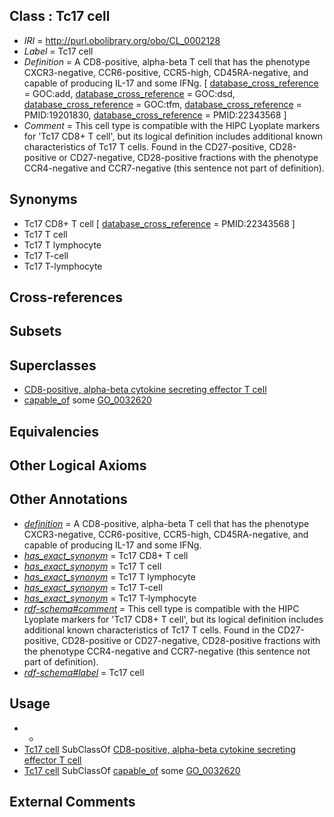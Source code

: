 
## Class : Tc17 cell

 * *IRI* = http://purl.obolibrary.org/obo/CL_0002128
 * *Label* = Tc17 cell
 * *Definition* = A CD8-positive, alpha-beta T cell that has the phenotype CXCR3-negative, CCR6-positive, CCR5-high, CD45RA-negative, and capable of producing IL-17 and some IFNg. [ [database_cross_reference](../../ef/oboInOwl#hasDbXref.md) = GOC:add, [database_cross_reference](../../ef/oboInOwl#hasDbXref.md) = GOC:dsd, [database_cross_reference](../../ef/oboInOwl#hasDbXref.md) = GOC:tfm, [database_cross_reference](../../ef/oboInOwl#hasDbXref.md) = PMID:19201830, [database_cross_reference](../../ef/oboInOwl#hasDbXref.md) = PMID:22343568 ]
 * *Comment* = This cell type is compatible with the HIPC Lyoplate markers for 'Tc17 CD8+ T cell', but its logical definition includes additional known characteristics of Tc17 T cells.  Found in the CD27-positive, CD28-positive or CD27-negative, CD28-positive fractions with the phenotype CCR4-negative and CCR7-negative (this sentence not part of definition).

## Synonyms

 * Tc17 CD8+ T cell [ [database_cross_reference](../../ef/oboInOwl#hasDbXref.md) = PMID:22343568 ]
 * Tc17 T cell
 * Tc17 T lymphocyte
 * Tc17 T-cell
 * Tc17 T-lymphocyte

## Cross-references


## Subsets


## Superclasses

 * [CD8-positive, alpha-beta cytokine secreting effector T cell](../../CL/08/CL_0000908.md)
 * [capable_of](../../RO/15/RO_0002215.md) some [GO_0032620](../../GO/20/GO_0032620.md)

## Equivalencies


## Other Logical Axioms


## Other Annotations

 * *[definition](../../IAO/15/IAO_0000115.md)* = A CD8-positive, alpha-beta T cell that has the phenotype CXCR3-negative, CCR6-positive, CCR5-high, CD45RA-negative, and capable of producing IL-17 and some IFNg.
 * *[has_exact_synonym](../../ym/oboInOwl#hasExactSynonym.md)* = Tc17 CD8+ T cell
 * *[has_exact_synonym](../../ym/oboInOwl#hasExactSynonym.md)* = Tc17 T cell
 * *[has_exact_synonym](../../ym/oboInOwl#hasExactSynonym.md)* = Tc17 T lymphocyte
 * *[has_exact_synonym](../../ym/oboInOwl#hasExactSynonym.md)* = Tc17 T-cell
 * *[has_exact_synonym](../../ym/oboInOwl#hasExactSynonym.md)* = Tc17 T-lymphocyte
 * *[rdf-schema#comment](../../nt/rdf-schema#comment.md)* = This cell type is compatible with the HIPC Lyoplate markers for 'Tc17 CD8+ T cell', but its logical definition includes additional known characteristics of Tc17 T cells.  Found in the CD27-positive, CD28-positive or CD27-negative, CD28-positive fractions with the phenotype CCR4-negative and CCR7-negative (this sentence not part of definition).
 * *[rdf-schema#label](../../el/rdf-schema#label.md)* = Tc17 cell

## Usage

 * -
 * [Tc17 cell](../../CL/28/CL_0002128.md) SubClassOf [CD8-positive, alpha-beta cytokine secreting effector T cell](../../CL/08/CL_0000908.md)
 * [Tc17 cell](../../CL/28/CL_0002128.md) SubClassOf [capable_of](../../RO/15/RO_0002215.md) some [GO_0032620](../../GO/20/GO_0032620.md)

## External Comments

